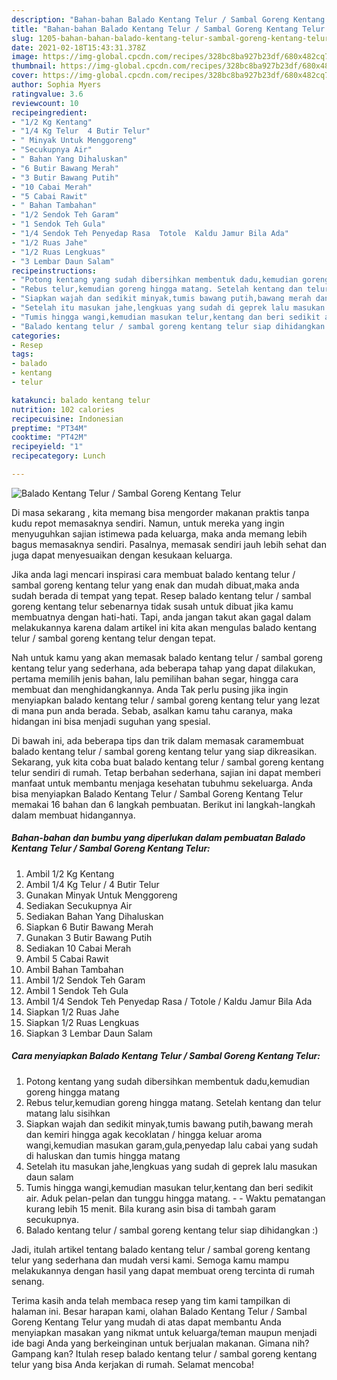 ```yaml
---
description: "Bahan-bahan Balado Kentang Telur / Sambal Goreng Kentang Telur Sederhana Untuk Jualan"
title: "Bahan-bahan Balado Kentang Telur / Sambal Goreng Kentang Telur Sederhana Untuk Jualan"
slug: 1205-bahan-bahan-balado-kentang-telur-sambal-goreng-kentang-telur-sederhana-untuk-jualan
date: 2021-02-18T15:43:31.378Z
image: https://img-global.cpcdn.com/recipes/328bc8ba927b23df/680x482cq70/balado-kentang-telur-sambal-goreng-kentang-telur-foto-resep-utama.jpg
thumbnail: https://img-global.cpcdn.com/recipes/328bc8ba927b23df/680x482cq70/balado-kentang-telur-sambal-goreng-kentang-telur-foto-resep-utama.jpg
cover: https://img-global.cpcdn.com/recipes/328bc8ba927b23df/680x482cq70/balado-kentang-telur-sambal-goreng-kentang-telur-foto-resep-utama.jpg
author: Sophia Myers
ratingvalue: 3.6
reviewcount: 10
recipeingredient:
- "1/2 Kg Kentang"
- "1/4 Kg Telur  4 Butir Telur"
- " Minyak Untuk Menggoreng"
- "Secukupnya Air"
- " Bahan Yang Dihaluskan"
- "6 Butir Bawang Merah"
- "3 Butir Bawang Putih"
- "10 Cabai Merah"
- "5 Cabai Rawit"
- " Bahan Tambahan"
- "1/2 Sendok Teh Garam"
- "1 Sendok Teh Gula"
- "1/4 Sendok Teh Penyedap Rasa  Totole  Kaldu Jamur Bila Ada"
- "1/2 Ruas Jahe"
- "1/2 Ruas Lengkuas"
- "3 Lembar Daun Salam"
recipeinstructions:
- "Potong kentang yang sudah dibersihkan membentuk dadu,kemudian goreng hingga matang"
- "Rebus telur,kemudian goreng hingga matang. Setelah kentang dan telur matang lalu sisihkan"
- "Siapkan wajah dan sedikit minyak,tumis bawang putih,bawang merah dan kemiri hingga agak kecoklatan / hingga keluar aroma wangi,kemudian masukan garam,gula,penyedap lalu cabai yang sudah di haluskan dan tumis hingga matang"
- "Setelah itu masukan jahe,lengkuas yang sudah di geprek lalu masukan daun salam"
- "Tumis hingga wangi,kemudian masukan telur,kentang dan beri sedikit air. Aduk pelan-pelan dan tunggu hingga matang.  Waktu pematangan kurang lebih 15 menit. Bila kurang asin bisa di tambah garam secukupnya."
- "Balado kentang telur / sambal goreng kentang telur siap dihidangkan :)"
categories:
- Resep
tags:
- balado
- kentang
- telur

katakunci: balado kentang telur 
nutrition: 102 calories
recipecuisine: Indonesian
preptime: "PT34M"
cooktime: "PT42M"
recipeyield: "1"
recipecategory: Lunch

---
```



![Balado Kentang Telur / Sambal Goreng Kentang Telur](https://img-global.cpcdn.com/recipes/328bc8ba927b23df/680x482cq70/balado-kentang-telur-sambal-goreng-kentang-telur-foto-resep-utama.jpg)

Di masa  sekarang , kita memang bisa mengorder makanan praktis tanpa kudu repot memasaknya sendiri. Namun, untuk mereka yang ingin menyuguhkan sajian istimewa pada keluarga, maka anda memang lebih bagus memasaknya sendiri. Pasalnya, memasak sendiri jauh lebih sehat dan juga dapat menyesuaikan dengan kesukaan keluarga.

Jika anda lagi mencari inspirasi cara membuat balado kentang telur / sambal goreng kentang telur yang enak dan mudah dibuat,maka anda sudah berada di tempat yang tepat. Resep balado kentang telur / sambal goreng kentang telur  sebenarnya tidak susah untuk dibuat jika kamu membuatnya dengan hati-hati. Tapi, anda jangan takut akan gagal dalam melakukannya 
karena dalam artikel ini kita akan mengulas balado kentang telur / sambal goreng kentang telur dengan tepat.  



Nah untuk kamu yang akan memasak balado kentang telur / sambal goreng kentang telur yang sederhana, ada beberapa tahap yang dapat dilakukan, pertama memilih jenis bahan, lalu pemilihan bahan segar, hingga cara membuat dan menghidangkannya. Anda Tak perlu pusing jika ingin menyiapkan balado kentang telur / sambal goreng kentang telur yang lezat di mana pun anda berada. Sebab, asalkan kamu  tahu caranya, maka hidangan ini bisa menjadi suguhan yang spesial.

Di bawah ini, ada beberapa tips dan trik dalam memasak caramembuat balado kentang telur / sambal goreng kentang telur yang siap dikreasikan. Sekarang, yuk kita coba buat balado kentang telur / sambal goreng kentang telur sendiri di rumah. Tetap berbahan sederhana, sajian ini dapat memberi manfaat untuk membantu menjaga kesehatan tubuhmu sekeluarga. Anda bisa menyiapkan Balado Kentang Telur / Sambal Goreng Kentang Telur memakai 16 bahan dan 6 langkah pembuatan. Berikut ini langkah-langkah dalam membuat hidangannya.

<!--inarticleads1-->

##### Bahan-bahan dan bumbu yang diperlukan dalam pembuatan Balado Kentang Telur / Sambal Goreng Kentang Telur:

1. Ambil 1/2 Kg Kentang
1. Ambil 1/4 Kg Telur / 4 Butir Telur
1. Gunakan  Minyak Untuk Menggoreng
1. Sediakan Secukupnya Air
1. Sediakan  Bahan Yang Dihaluskan
1. Siapkan 6 Butir Bawang Merah
1. Gunakan 3 Butir Bawang Putih
1. Sediakan 10 Cabai Merah
1. Ambil 5 Cabai Rawit
1. Ambil  Bahan Tambahan
1. Ambil 1/2 Sendok Teh Garam
1. Ambil 1 Sendok Teh Gula
1. Ambil 1/4 Sendok Teh Penyedap Rasa / Totole / Kaldu Jamur Bila Ada
1. Siapkan 1/2 Ruas Jahe
1. Siapkan 1/2 Ruas Lengkuas
1. Siapkan 3 Lembar Daun Salam




<!--inarticleads2-->

##### Cara menyiapkan Balado Kentang Telur / Sambal Goreng Kentang Telur:

1. Potong kentang yang sudah dibersihkan membentuk dadu,kemudian goreng hingga matang
1. Rebus telur,kemudian goreng hingga matang. Setelah kentang dan telur matang lalu sisihkan
1. Siapkan wajah dan sedikit minyak,tumis bawang putih,bawang merah dan kemiri hingga agak kecoklatan / hingga keluar aroma wangi,kemudian masukan garam,gula,penyedap lalu cabai yang sudah di haluskan dan tumis hingga matang
1. Setelah itu masukan jahe,lengkuas yang sudah di geprek lalu masukan daun salam
1. Tumis hingga wangi,kemudian masukan telur,kentang dan beri sedikit air. Aduk pelan-pelan dan tunggu hingga matang. -  - Waktu pematangan kurang lebih 15 menit. Bila kurang asin bisa di tambah garam secukupnya.
1. Balado kentang telur / sambal goreng kentang telur siap dihidangkan :)




Jadi, itulah artikel tentang  balado kentang telur / sambal goreng kentang telur  yang sederhana dan mudah versi kami. Semoga kamu mampu melakukannya dengan hasil yang dapat membuat oreng tercinta di rumah senang. 

Terima kasih anda telah membaca resep yang tim kami tampilkan di halaman ini. Besar harapan kami, olahan  Balado Kentang Telur / Sambal Goreng Kentang Telur yang mudah di atas dapat membantu Anda menyiapkan masakan yang nikmat untuk keluarga/teman maupun menjadi ide bagi Anda yang berkeinginan untuk berjualan makanan. Gimana nih? Gampang kan? Itulah resep balado kentang telur / sambal goreng kentang telur yang bisa Anda kerjakan di rumah. Selamat mencoba!

